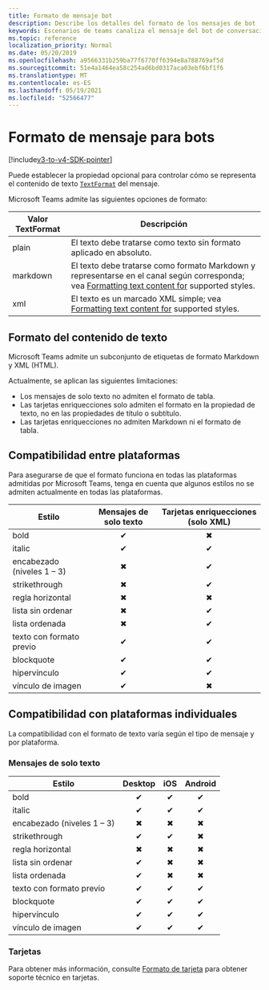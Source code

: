 ```yaml
---
title: Formato de mensaje bot
description: Describe los detalles del formato de los mensajes de bot
keywords: Escenarios de teams canaliza el mensaje del bot de conversación
ms.topic: reference
localization_priority: Normal
ms.date: 05/20/2019
ms.openlocfilehash: a9566331b259ba77f6770ff6394e8a788769af5d
ms.sourcegitcommit: 51e4a1464ea58c254ad6bd0317aca03ebf6bf1f6
ms.translationtype: MT
ms.contentlocale: es-ES
ms.lasthandoff: 05/19/2021
ms.locfileid: "52566477"
---
```

# <a name="message-formatting-for-bots"></a>Formato de mensaje para bots

[!include[v3-to-v4-SDK-pointer](~/includes/v3-to-v4-pointer-bots.md)]

Puede establecer la propiedad opcional para controlar cómo se representa el contenido de texto [`TextFormat`](/bot-framework/dotnet/bot-builder-dotnet-create-messages#customizing-a-message) del mensaje.

Microsoft Teams admite las siguientes opciones de formato:

| Valor TextFormat | Descripción |
| --- | --- |
| plain | El texto debe tratarse como texto sin formato aplicado en absoluto. |
| markdown | El texto debe tratarse como formato Markdown y representarse en el canal según corresponda; vea [Formatting text content for](#formatting-text-content) supported styles. |
| xml | El texto es un marcado XML simple; vea [Formatting text content for](#formatting-text-content) supported styles. |

## <a name="formatting-text-content"></a>Formato del contenido de texto

Microsoft Teams admite un subconjunto de etiquetas de formato Markdown y XML (HTML).

Actualmente, se aplican las siguientes limitaciones:

* Los mensajes de solo texto no admiten el formato de tabla.
* Las tarjetas enriquecciones solo admiten el formato en la propiedad de texto, no en las propiedades de título o subtítulo.
* Las tarjetas enriquecciones no admiten Markdown ni el formato de tabla.

## <a name="cross-platform-support"></a>Compatibilidad entre plataformas

Para asegurarse de que el formato funciona en todas las plataformas admitidas por Microsoft Teams, tenga en cuenta que algunos estilos no se admiten actualmente en todas las plataformas.

| Estilo                     | Mensajes de solo texto | Tarjetas enriquecciones (solo XML) |
| ---                       | :---: | :---: |
| bold                      | ✔ | ✖ |
| italic                    | ✔ | ✔ |
| encabezado (niveles 1 &ndash; 3) | ✖ | ✔ |
| strikethrough             | ✖ | ✔ |
| regla horizontal           | ✖ | ✖ |
| lista sin ordenar            | ✖ | ✔ |
| lista ordenada              | ✖ | ✔ |
| texto con formato previo         | ✔ | ✔ |
| blockquote                | ✔ | ✔ |
| hipervínculo                 | ✔ | ✔ |
| vínculo de imagen                | ✔ | ✖ |

## <a name="support-by-individual-platform"></a>Compatibilidad con plataformas individuales

La compatibilidad con el formato de texto varía según el tipo de mensaje y por plataforma.

### <a name="text-only-messages"></a>Mensajes de solo texto

| Estilo                     | Desktop | iOS | Android |
| ---                       | :---: | :---: | :---: |
| bold                      | ✔ | ✔ | ✔ |
| italic                    | ✔ | ✔ | ✔ |
| encabezado (niveles 1 &ndash; 3) | ✖ | ✖ | ✖ |
| strikethrough             | ✔ | ✔ | ✖ |
| regla horizontal           | ✖ | ✖ | ✖ |
| lista sin ordenar            | ✔ | ✖ | ✖ |
| lista ordenada              | ✔ | ✖ | ✖ |
| texto con formato previo         | ✔ | ✔ | ✔ |
| blockquote                | ✔ | ✔ | ✔ |
| hipervínculo                 | ✔ | ✔ | ✔ |
| vínculo de imagen                | ✔ | ✔ | ✔ |

### <a name="cards"></a>Tarjetas

Para obtener más información, consulte [Formato de tarjeta](~/task-modules-and-cards/cards/cards-format.md) para obtener soporte técnico en tarjetas.
